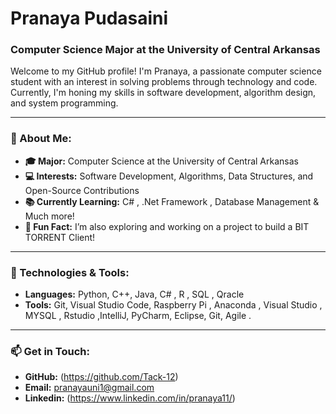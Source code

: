 # Pranaya Pudasaini

### Computer Science Major at the University of Central Arkansas

Welcome to my GitHub profile! I'm Pranaya, a passionate computer science student with an interest in solving problems through technology and code. Currently, I'm honing my skills in software development, algorithm design, and system programming.

---

### 🚀 About Me:

- **🎓 Major:** Computer Science at the University of Central Arkansas
- **💻 Interests:** Software Development, Algorithms, Data Structures, and Open-Source Contributions
- **📚 Currently Learning:** C# , .Net Framework , Database Management & Much more!
- **🤖 Fun Fact:** I’m also exploring and working on a project to build a BIT TORRENT Client!

---

### 🔧 Technologies & Tools:

- **Languages:** Python, C++, Java, C# , R , SQL , Qracle
- **Tools:** Git, Visual Studio Code, Raspberry Pi , Anaconda , Visual Studio , MYSQL , Rstudio ,IntelliJ, PyCharm, Eclipse, Git, Agile .

---

### 📫 Get in Touch:

- **GitHub:** (https://github.com/Tack-12)
- **Email:** pranayauni1@gmail.com
- **Linkedin:** (https://www.linkedin.com/in/pranaya11/)

